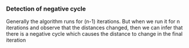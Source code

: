 ### Detection of negative cycle
Generally the algorithm runs for (n-1) iterations. But when we run it for n iterations and observe that the distances changed, then we can infer that there is a negative cycle which causes the distance to change in the final iteration